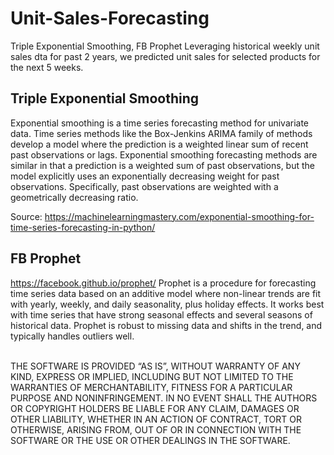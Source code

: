 # Unit-Sales-Forecasting
Triple Exponential Smoothing, FB Prophet
Leveraging historical weekly unit sales dta for past 2 years, we predicted unit sales for selected products for the next 5 weeks.

## Triple Exponential Smoothing
Exponential smoothing is a time series forecasting method for univariate data. Time series methods like the Box-Jenkins ARIMA family of methods develop a model where the prediction is a weighted linear sum of recent past observations or lags. Exponential smoothing forecasting methods are similar in that a prediction is a weighted sum of past observations, but the model explicitly uses an exponentially decreasing weight for past observations. Specifically, past observations are weighted with a geometrically decreasing ratio.

Source: https://machinelearningmastery.com/exponential-smoothing-for-time-series-forecasting-in-python/<br>

## FB Prophet
https://facebook.github.io/prophet/
Prophet is a procedure for forecasting time series data based on an additive model where non-linear trends are fit with yearly, weekly, and daily seasonality, plus holiday effects. It works best with time series that have strong seasonal effects and several seasons of historical data. Prophet is robust to missing data and shifts in the trend, and typically handles outliers well.<br><br>

THE SOFTWARE IS PROVIDED “AS IS”, WITHOUT WARRANTY OF ANY KIND, EXPRESS OR IMPLIED, INCLUDING BUT NOT LIMITED TO THE WARRANTIES OF MERCHANTABILITY, FITNESS FOR A PARTICULAR PURPOSE AND NONINFRINGEMENT. IN NO EVENT SHALL THE AUTHORS OR COPYRIGHT HOLDERS BE LIABLE FOR ANY CLAIM, DAMAGES OR OTHER LIABILITY, WHETHER IN AN ACTION OF CONTRACT, TORT OR OTHERWISE, ARISING FROM, OUT OF OR IN CONNECTION WITH THE SOFTWARE OR THE USE OR OTHER DEALINGS IN THE SOFTWARE.

